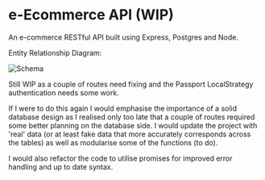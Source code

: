 # e-Ecommerce API (WIP)

An e-commerce RESTful API built using Express, Postgres and Node.  

Entity Relationship Diagram:

![Schema](../db/schema_v1.1.png)

Still WIP as a couple of routes need fixing and the Passport LocalStrategy authentication needs some work. 

If I were to do this again I would emphasise the importance of a solid database design as I realised only too late that a couple of routes required some better planning on the database side. I would update the project with 'real' data (or at least fake data that more accurately corresponds across the tables) as well as modularise some of the functions (to do).

I would also refactor the code to utilise promises for improved error handling and up to date syntax. 